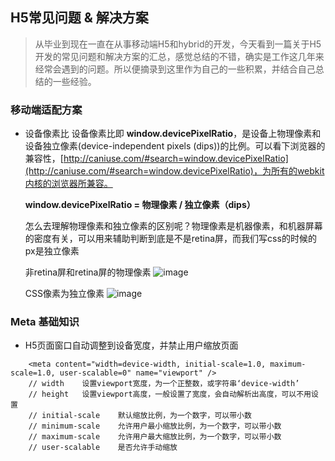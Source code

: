 ## H5常见问题 & 解决方案

> 从毕业到现在一直在从事移动端H5和hybrid的开发，今天看到一篇关于H5开发的常见问题和解决方案的汇总，感觉总结的不错，确实是工作这几年来经常会遇到的问题。所以便摘录到这里作为自己的一些积累，并结合自己总结的一些经验。

### 移动端适配方案

* 设备像素比
	设备像素比即 **window.devicePixelRatio**，是设备上物理像素和设备独立像素(device-independent pixels (dips))的比例。可以看下浏览器的兼容性，[http://caniuse.com/#search=window.devicePixelRatio](http://caniuse.com/#search=window.devicePixelRatio)，为所有的webkit内核的浏览器所兼容。

	**window.devicePixelRatio = 物理像素 / 独立像素（dips）**

	怎么去理解物理像素和独立像素的区别呢？物理像素是机器像素，和机器屏幕的密度有关，可以用来辅助判断到底是不是retina屏，而我们写css的时候的px是独立像素

	非retina屏和retina屏的物理像素
	![image]()

	CSS像素为独立像素
	![image]()


### Meta 基础知识

* H5页面窗口自动调整到设备宽度，并禁止用户缩放页面
```
    <meta content="width=device-width, initial-scale=1.0, maximum-scale=1.0, user-scalable=0" name="viewport" />
    // width    设置viewport宽度，为一个正整数，或字符串‘device-width’
	// height   设置viewport高度，一般设置了宽度，会自动解析出高度，可以不用设置
	// initial-scale    默认缩放比例，为一个数字，可以带小数
	// minimum-scale    允许用户最小缩放比例，为一个数字，可以带小数
	// maximum-scale    允许用户最大缩放比例，为一个数字，可以带小数
	// user-scalable    是否允许手动缩放

```